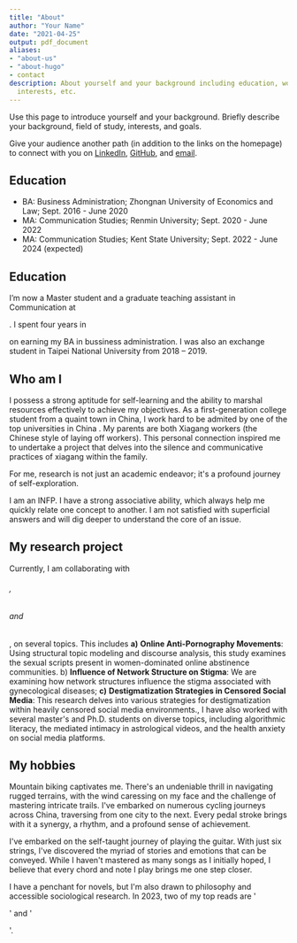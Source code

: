 ```yaml
---
title: "About"
author: "Your Name"
date: "2021-04-25"
output: pdf_document
aliases:
- "about-us"
- "about-hugo"
- contact
description: About yourself and your background including education, work experience,
  interests, etc.
---
```


Use this page to introduce yourself and your background. Briefly describe your background, field of study, interests, and goals. 

Give your audience another path (in addition to the links on the homepage) to connect with you on [LinkedIn](https://www.linkedin.com/in/drmorris87/), [GitHub](https://www.github.com/dannymorris), and [email](mailto:dmorris10667@gmail.com).

## Education

- BA: Business Administration; Zhongnan University of Economics and Law; Sept. 2016 - June 2020
- MA: Communication Studies; Renmin University; Sept. 2020 - June 2022
- MA: Communication Studies; Kent State University; Sept. 2022 - June 2024  (expected)




## Education

I’m now a Master student and a graduate teaching assistant in Communication at 

[Kent]: https://www.kent.edu/comm

. I spent four years in

[Zhongnan]: https://english.zuel.edu.cn/mainm.htm

on earning my BA in bussiness administration. I was also an exchange student in Taipei National University from 2018 – 2019.

## Who am I

I possess a strong aptitude for self-learning and the ability to marshal resources effectively to achieve my objectives. As a first-generation college student from a quaint town in China, I work hard to be admited by one of the top universities in China . My parents are both Xiagang workers (the Chinese style of laying off workers). This personal connection inspired me to undertake a project that delves into the silence and communicative practices of xiagang within the family. 

For me, research is not just an academic endeavor; it's a profound journey of self-exploration.

I am an INFP.   I have a strong associative ability, which always  help me quickly relate one concept to another. I am not satisfied with superficial answers and will dig deeper to understand the core of an issue.



## My research project

Currently, I am collaborating with 

[Dr.]: https://www.kent.edu/comm/david-e-silva

###### , 

[Dr.]: https://www.kent.edu/comm/nichole-l-egbert

######  and 

[Dr.]: https://www.coastal.edu/academics/facultyprofiles/humanities/communicationmediaculture/wenxuezou/

, on several topics. This includes **a)** **Online Anti-Pornography Movements**: Using structural topic modeling and discourse analysis, this study examines the sexual scripts present in women-dominated online abstinence communities. b) **Influence of Network Structure on Stigma**: We are examining how network structures influence the stigma associated with gynecological diseases; **c)** **Destigmatization Strategies in Censored Social Media**: This research delves into various strategies for destigmatization within heavily censored social media environments., I have also worked with several master's and Ph.D. students on diverse topics, including algorithmic literacy, the mediated intimacy in astrological videos, and the health anxiety on social media platforms.

## My hobbies

Mountain biking captivates me. There's an undeniable thrill in navigating rugged terrains, with the wind caressing on my face and the challenge of mastering intricate trails. I've embarked on numerous cycling journeys across China, traversing from one city to the next. Every pedal stroke brings with it a synergy, a rhythm, and a profound sense of achievement. 

I've embarked on the self-taught journey of playing the guitar. With just six strings, I've discovered the myriad of stories and emotions that can be conveyed. While I haven't mastered as many songs as I initially hoped, I believe that every chord and note I play brings me one step closer. 

I have a penchant for novels, but I'm also drawn to philosophy and accessible sociological research. In 2023, two of my top reads are '

[Invisible]: https://www.amazon.com/Invisible-Women-Data-World-Designed/dp/1419729071

' and '

[Cultural]: https://www.ucpress.edu/book/9780520235953/cultural-trauma-and-collective-identity

'.





